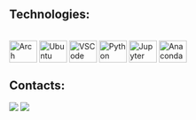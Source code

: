 ## Technologies:

<div style="display: inline_block"><br>
  <img align="center" height="40" width="50" alt="Arch" src="https://cdn.jsdelivr.net/gh/devicons/devicon@latest/icons/archlinux/archlinux-original.svg">
  <img align="center" height="40" width="50" alt="Ubuntu" src="https://cdn.jsdelivr.net/gh/devicons/devicon@latest/icons/ubuntu/ubuntu-original.svg">
  <img align="center" height="40" width="50" alt="VSCode" src="https://cdn.jsdelivr.net/gh/devicons/devicon@latest/icons/vscode/vscode-original.svg">  
  <img align="center" height="40" width="50" alt="Python" src="https://cdn.jsdelivr.net/gh/devicons/devicon@latest/icons/python/python-original.svg"">
  <img align="center" height="40" width="50" alt="Jupyter" src="https://cdn.jsdelivr.net/gh/devicons/devicon@latest/icons/jupyter/jupyter-original.svg">
  <img align="center" height="40" width="50" alt="Anaconda" src="https://cdn.jsdelivr.net/gh/devicons/devicon@latest/icons/anaconda/anaconda-original.svg">          
</div>


## Contacts:

<div>
<a href="https://www.linkedin.com/in/josias-almeida/" target="_blank"><img src="https://img.shields.io/badge/-LinkedIn-%230077B5?style=for-the-badge&logo=linkedin&logoColor=white"  target="_blank"></a> 
<a href = "mailto:josias.almeida@outlook.com"> <img src="https://img.shields.io/badge/Microsoft_Outlook-0078D4?style=for-the-badge&logo=microsoft-outlook&logoColor=white"></a>
</div>&nbsp;&nbsp;


<!--
**josias-almeida/josias-almeida** is a ✨ _special_ ✨ repository because its `README.md` (this file) appears on your GitHub profile.

Here are some ideas to get you started:

- 🔭 I’m currently working on ...
- 🌱 I’m currently learning ...
- 👯 I’m looking to collaborate on ...
- 🤔 I’m looking for help with ...
- 💬 Ask me about ...
- 📫 How to reach me: ...
- 😄 Pronouns: ...
- ⚡ Fun fact: ...
-->
